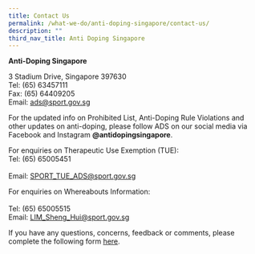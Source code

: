 ```yaml
---
title: Contact Us
permalink: /what-we-do/anti-doping-singapore/contact-us/
description: ""
third_nav_title: Anti Doping Singapore
---
```

**Anti-Doping Singapore**

3 Stadium Drive, Singapore 397630
<br>
Tel: (65) 63457111
<br>
Fax: (65) 64409205
<br>
Email: [ads@sport.gov.sg](mailto:ads@sport.gov.sg)

For the updated info on Prohibited List, Anti-Doping Rule Violations and other updates on anti-doping, please follow ADS on our social media via Facebook and Instagram **@antidopingsingapore**. 

For enquiries on Therapeutic Use Exemption (TUE):
<br>
Tel: (65) 65005451  
<br>
Email: [SPORT_TUE_ADS@sport.gov.sg](mailto:irene_tan@sport.gov.sg)

For enquiries on Whereabouts Information:  
<br>
Tel: (65) 65005515
<br>
Email: [LIM_Sheng_Hui@sport.gov.sg](mailto:wong_soon_meng@sport.gov.sg)

If you have any questions, concerns, feedback or comments, please complete the following form [here](https://members.myactivesg.com/feedback).